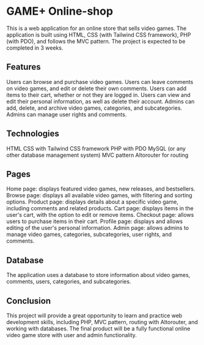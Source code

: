 
# GAME+ Online-shop
This is a web application for an online store that sells video games. The application is built using HTML, CSS (with Tailwind CSS framework), PHP (with PDO), and follows the MVC pattern. The project is expected to be completed in 3 weeks.

## Features

   Users can browse and purchase video games.
    Users can leave comments on video games, and edit or delete their own comments.
    Users can add items to their cart, whether or not they are logged in.
    Users can view and edit their personal information, as well as delete their account.
    Admins can add, delete, and archive video games, categories, and subcategories.
    Admins can manage user rights and comments.

## Technologies

   HTML
    CSS with Tailwind CSS framework
    PHP with PDO
    MySQL (or any other database management system)
    MVC pattern
    Altorouter for routing

## Pages

   Home page: displays featured video games, new releases, and bestsellers.
    Browse page: displays all available video games, with filtering and sorting options.
    Product page: displays details about a specific video game, including comments and related products.
    Cart page: displays items in the user's cart, with the option to edit or remove items.
    Checkout page: allows users to purchase items in their cart.
    Profile page: displays and allows editing of the user's personal information.
    Admin page: allows admins to manage video games, categories, subcategories, user rights, and comments.

## Database

The application uses a database to store information about video games, comments, users, categories, and subcategories.

## Conclusion

This project will provide a great opportunity to learn and practice web development skills, including PHP, MVC pattern, routing with Altorouter, and working with databases. The final product will be a fully functional online video game store with user and admin functionality.
